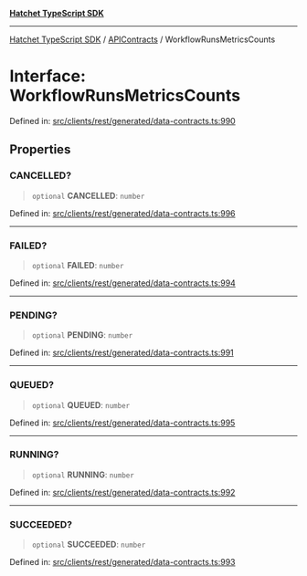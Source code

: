 [**Hatchet TypeScript SDK**](../../../../README.md)

***

[Hatchet TypeScript SDK](../../../../README.md) / [APIContracts](../README.md) / WorkflowRunsMetricsCounts

# Interface: WorkflowRunsMetricsCounts

Defined in: [src/clients/rest/generated/data-contracts.ts:990](https://github.com/hatchet-dev/hatchet/blob/0288a24f2e9f14787135b399bd47182f4d1260d9/sdks/typescript/src/clients/rest/generated/data-contracts.ts#L990)

## Properties

### CANCELLED?

> `optional` **CANCELLED**: `number`

Defined in: [src/clients/rest/generated/data-contracts.ts:996](https://github.com/hatchet-dev/hatchet/blob/0288a24f2e9f14787135b399bd47182f4d1260d9/sdks/typescript/src/clients/rest/generated/data-contracts.ts#L996)

***

### FAILED?

> `optional` **FAILED**: `number`

Defined in: [src/clients/rest/generated/data-contracts.ts:994](https://github.com/hatchet-dev/hatchet/blob/0288a24f2e9f14787135b399bd47182f4d1260d9/sdks/typescript/src/clients/rest/generated/data-contracts.ts#L994)

***

### PENDING?

> `optional` **PENDING**: `number`

Defined in: [src/clients/rest/generated/data-contracts.ts:991](https://github.com/hatchet-dev/hatchet/blob/0288a24f2e9f14787135b399bd47182f4d1260d9/sdks/typescript/src/clients/rest/generated/data-contracts.ts#L991)

***

### QUEUED?

> `optional` **QUEUED**: `number`

Defined in: [src/clients/rest/generated/data-contracts.ts:995](https://github.com/hatchet-dev/hatchet/blob/0288a24f2e9f14787135b399bd47182f4d1260d9/sdks/typescript/src/clients/rest/generated/data-contracts.ts#L995)

***

### RUNNING?

> `optional` **RUNNING**: `number`

Defined in: [src/clients/rest/generated/data-contracts.ts:992](https://github.com/hatchet-dev/hatchet/blob/0288a24f2e9f14787135b399bd47182f4d1260d9/sdks/typescript/src/clients/rest/generated/data-contracts.ts#L992)

***

### SUCCEEDED?

> `optional` **SUCCEEDED**: `number`

Defined in: [src/clients/rest/generated/data-contracts.ts:993](https://github.com/hatchet-dev/hatchet/blob/0288a24f2e9f14787135b399bd47182f4d1260d9/sdks/typescript/src/clients/rest/generated/data-contracts.ts#L993)
